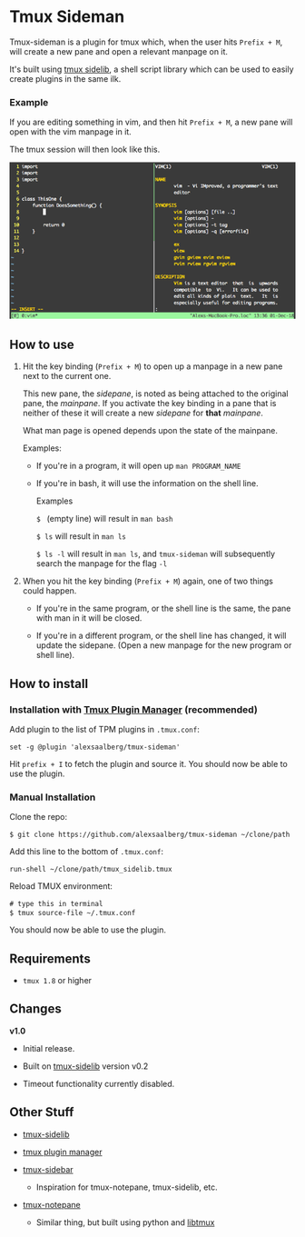 # Tmux Sideman

Tmux-sideman is a plugin for tmux which, when the user hits `Prefix + M`, will create a new pane and open a relevant manpage on it.

It's built using [tmux sidelib](https://www.github.com/alexsaalberg/tmux-sidelib), a shell script library which can be used to easily create plugins in the same ilk.

### Example

If you are editing something in vim, and then hit `Prefix + M`, a new pane will open with the vim manpage in it.

The tmux session will then look like this.

![Example use screenshot](screen.png)

## How to use

1. Hit the key binding (`Prefix + M`) to open up a manpage in a new pane next to the current one.

   This new pane, the *sidepane*, is noted as being attached to the original pane, the *mainpane*. If you activate the key binding in a  pane that is neither of these it will create a new *sidepane* for **that** *mainpane*.
   
   What man page is opened depends upon the state of the mainpane. 
   
   Examples:

    - If you're in a program, it will open up `man PROGRAM_NAME`
    
    - If you're in bash, it will use the information on the shell line.
    
      Examples
      
      `$ ` (empty line) will result in `man bash` 
      
      `$ ls` will result in `man ls`
      
      `$ ls -l` will result in `man ls`, and `tmux-sideman` will subsequently search the manpage for the flag `-l`
    
2. When you hit the key binding (`Prefix + M`) again, one of two things could happen.

   - If you're in the same program, or the shell line is the same, the pane with man in it will be closed.
   
   - If you're in a different program, or the shell line has changed, it will update the sidepane. (Open a new manpage for the new program or shell line).
   
## How to install

### Installation with [Tmux Plugin Manager](https://github.com/tmux-plugins/tpm) (recommended)

Add plugin to the list of TPM plugins in `.tmux.conf`:

    set -g @plugin 'alexsaalberg/tmux-sideman'

Hit `prefix + I` to fetch the plugin and source it. You should now be able to
use the plugin.

### Manual Installation

Clone the repo:

    $ git clone https://github.com/alexsaalberg/tmux-sideman ~/clone/path

Add this line to the bottom of `.tmux.conf`:

    run-shell ~/clone/path/tmux_sidelib.tmux

Reload TMUX environment:

    # type this in terminal
    $ tmux source-file ~/.tmux.conf

You should now be able to use the plugin.

## Requirements

- `tmux 1.8` or higher

## Changes

**v1.0**

- Initial release.

- Built on [tmux-sidelib](https://www.github.com/alexsaalberg/tmux-sidelib) version v0.2

- Timeout functionality currently disabled.

## Other Stuff

- [tmux-sidelib](https://www.github.com/alexsaalberg/tmux-sidelib)

- [tmux plugin manager](https://github.com/tmux-plugins/tpm)

- [tmux-sidebar](https://www.github.com/tmux-plugins/tmux-sidebar) 
    - Inspiration for tmux-notepane, tmux-sidelib, etc.
    
- [tmux-notepane](https://www.github.com/tmux-plugins/tmux-notepane) 
  - Similar thing, but built using python and [libtmux](https://github.com/tmux-python/libtmux)

